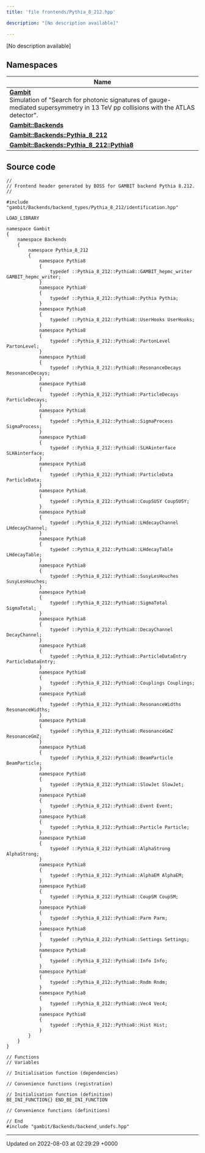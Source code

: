 ```yaml
---
title: 'file frontends/Pythia_8_212.hpp'

description: "[No description available]"

---
```







[No description available]

## Namespaces

| Name           |
| -------------- |
| **[Gambit](/documentation/code/colliderbit_development/namespaces/namespacegambit/)** <br>Simulation of "Search for photonic signatures of gauge-mediated supersymmetry in 13 TeV pp collisions with the ATLAS detector".  |
| **[Gambit::Backends](/documentation/code/colliderbit_development/namespaces/namespacegambit_1_1backends/)**  |
| **[Gambit::Backends::Pythia_8_212](/documentation/code/colliderbit_development/namespaces/namespacegambit_1_1backends_1_1pythia__8__212/)**  |
| **[Gambit::Backends::Pythia_8_212::Pythia8](/documentation/code/colliderbit_development/namespaces/namespacegambit_1_1backends_1_1pythia__8__212_1_1pythia8/)**  |




## Source code

```
//
// Frontend header generated by BOSS for GAMBIT backend Pythia 8.212.
//

#include "gambit/Backends/backend_types/Pythia_8_212/identification.hpp"

LOAD_LIBRARY

namespace Gambit
{
    namespace Backends
    {
        namespace Pythia_8_212
        {
            namespace Pythia8
            {
                typedef ::Pythia_8_212::Pythia8::GAMBIT_hepmc_writer GAMBIT_hepmc_writer;
            }
            namespace Pythia8
            {
                typedef ::Pythia_8_212::Pythia8::Pythia Pythia;
            }
            namespace Pythia8
            {
                typedef ::Pythia_8_212::Pythia8::UserHooks UserHooks;
            }
            namespace Pythia8
            {
                typedef ::Pythia_8_212::Pythia8::PartonLevel PartonLevel;
            }
            namespace Pythia8
            {
                typedef ::Pythia_8_212::Pythia8::ResonanceDecays ResonanceDecays;
            }
            namespace Pythia8
            {
                typedef ::Pythia_8_212::Pythia8::ParticleDecays ParticleDecays;
            }
            namespace Pythia8
            {
                typedef ::Pythia_8_212::Pythia8::SigmaProcess SigmaProcess;
            }
            namespace Pythia8
            {
                typedef ::Pythia_8_212::Pythia8::SLHAinterface SLHAinterface;
            }
            namespace Pythia8
            {
                typedef ::Pythia_8_212::Pythia8::ParticleData ParticleData;
            }
            namespace Pythia8
            {
                typedef ::Pythia_8_212::Pythia8::CoupSUSY CoupSUSY;
            }
            namespace Pythia8
            {
                typedef ::Pythia_8_212::Pythia8::LHdecayChannel LHdecayChannel;
            }
            namespace Pythia8
            {
                typedef ::Pythia_8_212::Pythia8::LHdecayTable LHdecayTable;
            }
            namespace Pythia8
            {
                typedef ::Pythia_8_212::Pythia8::SusyLesHouches SusyLesHouches;
            }
            namespace Pythia8
            {
                typedef ::Pythia_8_212::Pythia8::SigmaTotal SigmaTotal;
            }
            namespace Pythia8
            {
                typedef ::Pythia_8_212::Pythia8::DecayChannel DecayChannel;
            }
            namespace Pythia8
            {
                typedef ::Pythia_8_212::Pythia8::ParticleDataEntry ParticleDataEntry;
            }
            namespace Pythia8
            {
                typedef ::Pythia_8_212::Pythia8::Couplings Couplings;
            }
            namespace Pythia8
            {
                typedef ::Pythia_8_212::Pythia8::ResonanceWidths ResonanceWidths;
            }
            namespace Pythia8
            {
                typedef ::Pythia_8_212::Pythia8::ResonanceGmZ ResonanceGmZ;
            }
            namespace Pythia8
            {
                typedef ::Pythia_8_212::Pythia8::BeamParticle BeamParticle;
            }
            namespace Pythia8
            {
                typedef ::Pythia_8_212::Pythia8::SlowJet SlowJet;
            }
            namespace Pythia8
            {
                typedef ::Pythia_8_212::Pythia8::Event Event;
            }
            namespace Pythia8
            {
                typedef ::Pythia_8_212::Pythia8::Particle Particle;
            }
            namespace Pythia8
            {
                typedef ::Pythia_8_212::Pythia8::AlphaStrong AlphaStrong;
            }
            namespace Pythia8
            {
                typedef ::Pythia_8_212::Pythia8::AlphaEM AlphaEM;
            }
            namespace Pythia8
            {
                typedef ::Pythia_8_212::Pythia8::CoupSM CoupSM;
            }
            namespace Pythia8
            {
                typedef ::Pythia_8_212::Pythia8::Parm Parm;
            }
            namespace Pythia8
            {
                typedef ::Pythia_8_212::Pythia8::Settings Settings;
            }
            namespace Pythia8
            {
                typedef ::Pythia_8_212::Pythia8::Info Info;
            }
            namespace Pythia8
            {
                typedef ::Pythia_8_212::Pythia8::Rndm Rndm;
            }
            namespace Pythia8
            {
                typedef ::Pythia_8_212::Pythia8::Vec4 Vec4;
            }
            namespace Pythia8
            {
                typedef ::Pythia_8_212::Pythia8::Hist Hist;
            }
        }
    }
}

// Functions
// Variables

// Initialisation function (dependencies)

// Convenience functions (registration)

// Initialisation function (definition)
BE_INI_FUNCTION{} END_BE_INI_FUNCTION

// Convenience functions (definitions)

// End
#include "gambit/Backends/backend_undefs.hpp"
```


-------------------------------

Updated on 2022-08-03 at 02:29:29 +0000
